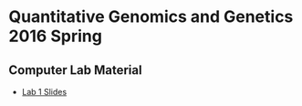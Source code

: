 # Quantitative Genomics and Genetics 2016 Spring

## Computer Lab Material 

* [Lab 1 Slides](http://htmlpreview.github.io/?https://github.com/jinhyunju/QG16_computerlab/blob/master/Lab1/QG16_computerlab1.html "Lab1")
